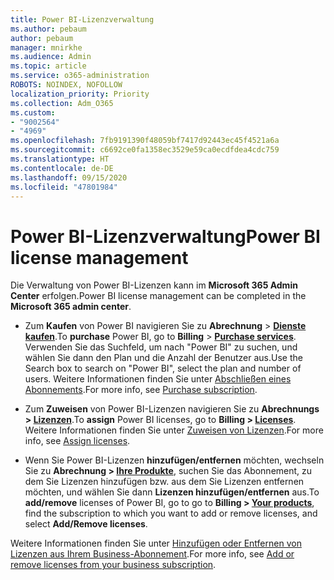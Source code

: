 ```yaml
---
title: Power BI-Lizenzverwaltung
ms.author: pebaum
author: pebaum
manager: mnirkhe
ms.audience: Admin
ms.topic: article
ms.service: o365-administration
ROBOTS: NOINDEX, NOFOLLOW
localization_priority: Priority
ms.collection: Adm_O365
ms.custom:
- "9002564"
- "4969"
ms.openlocfilehash: 7fb9191390f48059bf7417d92443ec45f4521a6a
ms.sourcegitcommit: c6692ce0fa1358ec3529e59ca0ecdfdea4cdc759
ms.translationtype: HT
ms.contentlocale: de-DE
ms.lasthandoff: 09/15/2020
ms.locfileid: "47801984"
---
```

# <a name="power-bi-license-management"></a><span data-ttu-id="5bcb1-102">Power BI-Lizenzverwaltung</span><span class="sxs-lookup"><span data-stu-id="5bcb1-102">Power BI license management</span></span>

<span data-ttu-id="5bcb1-103">Die Verwaltung von Power BI-Lizenzen kann im **Microsoft 365 Admin Center** erfolgen.</span><span class="sxs-lookup"><span data-stu-id="5bcb1-103">Power BI license management can be completed in the **Microsoft 365 admin center**.</span></span>

- <span data-ttu-id="5bcb1-104">Zum **Kaufen** von Power BI navigieren Sie zu **Abrechnung** \> **[Dienste kaufen](https://go.microsoft.com/fwlink/p/?linkid=868433)**.</span><span class="sxs-lookup"><span data-stu-id="5bcb1-104">To **purchase** Power BI, go to **Billing** \> **[Purchase services](https://go.microsoft.com/fwlink/p/?linkid=868433)**.</span></span> <span data-ttu-id="5bcb1-105">Verwenden Sie das Suchfeld, um nach "Power BI" zu suchen, und wählen Sie dann den Plan und die Anzahl der Benutzer aus.</span><span class="sxs-lookup"><span data-stu-id="5bcb1-105">Use the Search box to search on "Power BI", select the plan and number of users.</span></span> <span data-ttu-id="5bcb1-106">Weitere Informationen finden Sie unter [Abschließen eines Abonnements](https://docs.microsoft.com/microsoft-365/commerce/subscriptions/upgrade-to-different-plan).</span><span class="sxs-lookup"><span data-stu-id="5bcb1-106">For more info, see [Purchase subscription](https://docs.microsoft.com/microsoft-365/commerce/subscriptions/upgrade-to-different-plan).</span></span> 

- <span data-ttu-id="5bcb1-107">Zum **Zuweisen** von Power BI-Lizenzen navigieren Sie zu **Abrechnungs > [Lizenzen](https://go.microsoft.com/fwlink/p/?linkid=842264)**.</span><span class="sxs-lookup"><span data-stu-id="5bcb1-107">To **assign** Power BI licenses, go to **Billing > [Licenses](https://go.microsoft.com/fwlink/p/?linkid=842264)**.</span></span> <span data-ttu-id="5bcb1-108">Weitere Informationen finden Sie unter [Zuweisen von Lizenzen](https://docs.microsoft.com/microsoft-365/admin/manage/assign-licenses-to-users).</span><span class="sxs-lookup"><span data-stu-id="5bcb1-108">For more info, see [Assign licenses](https://docs.microsoft.com/microsoft-365/admin/manage/assign-licenses-to-users).</span></span>

- <span data-ttu-id="5bcb1-109">Wenn Sie Power BI-Lizenzen **hinzufügen/entfernen** möchten, wechseln Sie zu **Abrechnung > [Ihre Produkte](https://go.microsoft.com/fwlink/p/?linkid=842054)**, suchen Sie das Abonnement, zu dem Sie Lizenzen hinzufügen bzw. aus dem Sie Lizenzen entfernen möchten, und wählen Sie dann **Lizenzen hinzufügen/entfernen** aus.</span><span class="sxs-lookup"><span data-stu-id="5bcb1-109">To **add/remove** licenses of Power BI, go to go to **Billing > [Your products](https://go.microsoft.com/fwlink/p/?linkid=842054)**, find the subscription to which you want to add or remove licenses, and select **Add/Remove licenses**.</span></span>

<span data-ttu-id="5bcb1-110">Weitere Informationen finden Sie unter [Hinzufügen oder Entfernen von Lizenzen aus Ihrem Business-Abonnement](https://docs.microsoft.com/microsoft-365/commerce/licenses/buy-licenses#add-or-remove-licenses-for-your-business-subscription).</span><span class="sxs-lookup"><span data-stu-id="5bcb1-110">For more info, see [Add or remove licenses from your business subscription](https://docs.microsoft.com/microsoft-365/commerce/licenses/buy-licenses#add-or-remove-licenses-for-your-business-subscription).</span></span>